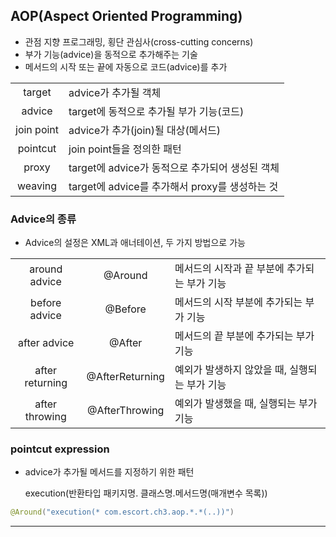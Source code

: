 ## AOP(Aspect Oriented Programming)

- 관점 지향 프로그래밍, 횡단 관심사(cross-cutting concerns)
- 부가 기능(advice)을 동적으로 추가해주는 기술
- 메서드의 시작 또는 끝에 자동으로 코드(advice)를 추가

|  |  |
|:---:|:---|
|target|advice가 추가될 객체|
|advice|target에 동적으로 추가될 부가 기능(코드)|
|join point|advice가 추가(join)될 대상(메서드)|
|pointcut|join point들을 정의한 패턴|
|proxy|target에 advice가 동적으로 추가되어 생성된 객체|
|weaving|target에 advice를 추가해서 proxy를 생성하는 것|

### Advice의 종류

- Advice의 설정은 XML과 애너테이션, 두 가지 방법으로 가능

|  ||  |
|:---:|:---:|:---|
|around advice|@Around|메서드의 시작과 끝 부분에 추가되는 부가 기능|
|before advice|@Before|메서드의 시작 부분에 추가되는 부가 기능|
|after advice|@After|메서드의 끝 부분에 추가되는 부가 기능|
|after returning|@AfterReturning|예외가 발생하지 않았을 때, 실행되는 부가 기능|
|after throwing|@AfterThrowing|예외가 발생했을 때, 실행되는 부가 기능|

### pointcut expression

- advice가 추가될 메서드를 지정하기 위한 패턴

    execution(반환타입 패키지명. 클래스명.메서드명(매개변수 목록))

```java
@Around("execution(* com.escort.ch3.aop.*.*(..))")
```

---
